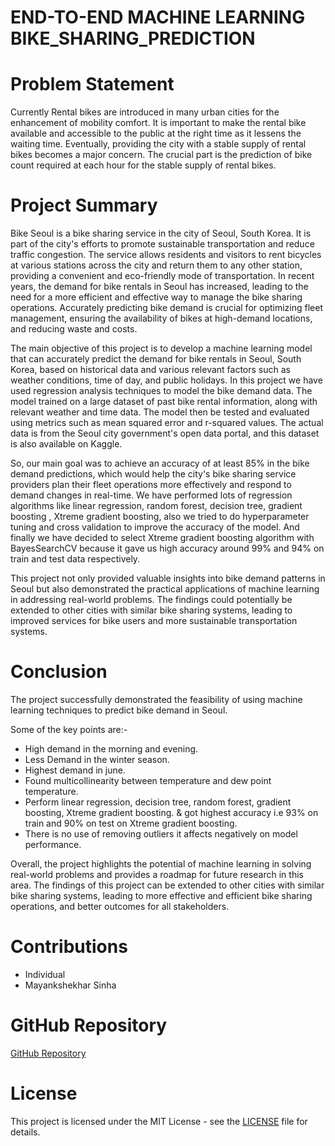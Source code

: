 # END-TO-END MACHINE LEARNING BIKE_SHARING_PREDICTION
# Problem Statement
Currently Rental bikes are introduced in many urban cities for the enhancement of mobility comfort. It is important to make the rental bike available and accessible to the public at the right time as it lessens the waiting time. Eventually, providing the city with a stable supply of rental bikes becomes a major concern. The crucial part is the prediction of bike count required at each hour for the stable supply of rental bikes.

# Project Summary
Bike Seoul is a bike sharing service in the city of Seoul, South Korea. It is part of the city's efforts to promote sustainable transportation and reduce traffic congestion. The service allows residents and visitors to rent bicycles at various stations across the city and return them to any other station, providing a convenient and eco-friendly mode of transportation. In recent years, the demand for bike rentals in Seoul has increased, leading to the need for a more efficient and effective way to manage the bike sharing operations. Accurately predicting bike demand is crucial for optimizing fleet management, ensuring the availability of bikes at high-demand locations, and reducing waste and costs.

The main objective of this project is to develop a machine learning model that can accurately predict the demand for bike rentals in Seoul, South Korea, based on historical data and various relevant factors such as weather conditions, time of day, and public holidays. In this project we have used regression analysis techniques to model the bike demand data. The model trained on a large dataset of past bike rental information, along with relevant weather and time data. The model then be tested and evaluated using metrics such as mean squared error and r-squared values. The actual data is from the Seoul city government's open data portal, and this dataset is also available on Kaggle.

So, our main goal was to achieve an accuracy of at least 85% in the bike demand predictions, which would help the city's bike sharing service providers plan their fleet operations more effectively and respond to demand changes in real-time. We have performed lots of regression algorithms like linear regression, random forest, decision tree, gradient boosting , Xtreme gradient boosting, also we tried to do hyperparameter tuning and cross validation to improve the accuracy of the model. And finally we have decided to select Xtreme gradient boosting algorithm with BayesSearchCV because it gave us high accuracy around 99% and 94% on train and test data respectively.

This project not only provided valuable insights into bike demand patterns in Seoul but also demonstrated the practical applications of machine learning in addressing real-world problems. The findings could potentially be extended to other cities with similar bike sharing systems, leading to improved services for bike users and more sustainable transportation systems.

# Conclusion
The project successfully demonstrated the feasibility of using machine learning techniques to predict bike demand in Seoul.

Some of the key points are:-

* High demand in the morning and evening.
* Less Demand in the winter season.
* Highest demand in june.
* Found multicollinearity between temperature and dew point temperature.
* Perform linear regression, decision tree, random forest, gradient boosting, Xtreme gradient boosting. & got highest accuracy i.e 93% on train and 90% on test on Xtreme gradient boosting.
* There is no use of removing outliers it affects negatively on model performance.
  
Overall, the project highlights the potential of machine learning in solving real-world problems and provides a roadmap for future research in this area. The findings of this project can be extended to other cities with similar bike sharing systems, leading to more effective and efficient bike sharing operations, and better outcomes for all stakeholders.

# Contributions
* Individual
* Mayankshekhar Sinha

# GitHub Repository
[GitHub Repository](https://github.com/MaxSinha/Bike_Sharing_Prediction)

# License
This project is licensed under the MIT License - see the [LICENSE](LICENSE) file for details.

